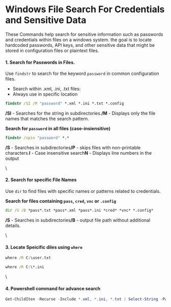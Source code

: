 # Windows File Search For Credentials and Sensitive Data

These Commands help search for sensitive information such as passwords and credentials within files on a windows system. the goal is to locate hardcoded passwords, API keys, and other sensitive data that might be stored in configuration files or plaintext files.

#### 1. Search for Passwords in Files.

Use `findstr` to search for the keyword `password` in common configuration files.

* Search within .xml, .ini, .txt files:
* Always use in specific location

```cmd
findstr /SI /M "password" *.xml *.ini *.txt *.config
```

**/SI** - Searches for the string in subdirectories.**/M** - Displays only the file names that matches the search pattern.

**Search for `password` in all files (case-insiensitive)**

```cmd
findstr /spin "password" *.*
```

**/S** - Searches in subdirectorie&#x73;**/P** - skips files with non-printable characters.**I** - Case insensitive search**N** - Displays line numbers in the output

\


#### 2. Search for specific File Names

Use `dir` to find files with specific names or patterns related to credentials.

**Search for files containing `pass`, `cred`, `vnc` or `.config`**

```cmd
dir /S /B *pass*.txt *pass*.xml *pass*.ini *cred* *vnc* *.config*
```

**/S** - Searches in subdirectorie&#x73;**/B** - output file path without additional details.

\


#### 3. Locate Speicific diles using `where`

```cmd
where /R C:\user.txt
```

```cmd
where /R C:\*.ini
```

\


#### 4. Powershell command for advance search

```powershell
Get-ChildIten -Recurse -Include *.xml, *.ini, *.txt | Select-String -Pattern "password'
```
